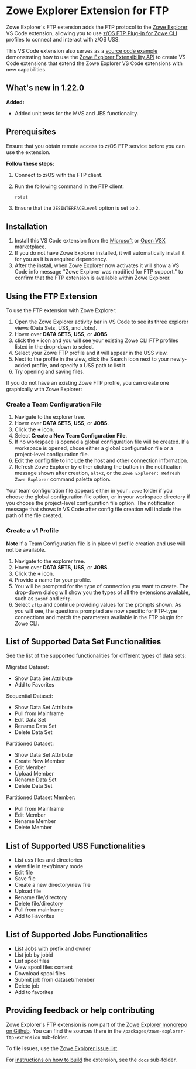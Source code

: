 # Zowe Explorer Extension for FTP

Zowe Explorer's FTP extension adds the FTP protocol to the [Zowe Explorer](https://github.com/zowe/vscode-extension-for-zowe) VS Code extension, allowing you to use [z/OS FTP Plug-in for Zowe CLI](https://github.com/zowe/zowe-cli-ftp-plugin) profiles to connect and interact with z/OS USS.

This VS Code extension also serves as a [source code example](https://github.com/zowe/vscode-extension-for-zowe/tree/master/packages/zowe-explorer-ftp-extension) demonstrating how to use the [Zowe Explorer Extensibility API](https://github.com/zowe/vscode-extension-for-zowe/tree/master/packages/zowe-explorer-api) to create VS Code extensions that extend the Zowe Explorer VS Code extensions with new capabilities.

## What's new in 1.22.0

**Added:**

- Added unit tests for the MVS and JES functionality.

## Prerequisites

Ensure that you obtain remote access to z/OS FTP service before you can use the extension.

**Follow these steps:**

1. Connect to z/OS with the FTP client.
1. Run the following command in the FTP client:

   ```bash
   rstat
   ```

1. Ensure that the `JESINTERFACELevel` option is set to `2`.

## Installation

1. Install this VS Code extension from the [Microsoft](https://marketplace.visualstudio.com/items?itemName=Zowe.zowe-explorer-ftp-extension) or [Open VSX](https://open-vsx.org/extension/Zowe/zowe-explorer-ftp-extension) marketplace.
2. If you do not have Zowe Explorer installed, it will automatically install it for you as it is a required dependency.
3. After the install, when Zowe Explorer now activates it will show a VS Code info message "Zowe Explorer was modified for FTP support." to confirm that the FTP extension is available within Zowe Explorer.

## Using the FTP Extension

To use the FTP extension with Zowe Explorer:

1. Open the Zowe Explorer activity bar in VS Code to see its three explorer views (Data Sets, USS, and Jobs).
2. Hover over **DATA SETS**, **USS**, or **JOBS**
3. click the `+` icon and you will see your existing Zowe CLI FTP profiles listed in the drop-down to select.
4. Select your Zowe FTP profile and it will appear in the USS view.
5. Next to the profile in the view, click the Search icon next to your newly-added profile, and specify a USS path to list it.
6. Try opening and saving files.

If you do not have an existing Zowe FTP profile, you can create one graphically with Zowe Explorer:

### Create a Team Configuration File

1. Navigate to the explorer tree.
2. Hover over **DATA SETS**, **USS**, or **JOBS**.
3. Click the **+** icon.
4. Select **Create a New Team Configuration File**.
5. If no workspace is opened a global configuration file will be created. If a workspace is opened, chose either a global configuration file or a project-level configuration file.
6. Edit the config file to include the host and other connection information.
7. Refresh Zowe Explorer by either clicking the button in the notification message shown after creation, `alt+z`, or the `Zowe Explorer: Refresh Zowe Explorer` command palette option.

Your team configuration file appears either in your `.zowe` folder if you choose the global configuration file option, or in your workspace directory if you choose the project-level configuration file option. The notification message that shows in VS Code after config file creation will include the path of the file created.

### Create a v1 Profile

**Note** If a Team Configuration file is in place v1 profile creation and use will not be available.

1. Navigate to the explorer tree.
2. Hover over **DATA SETS**, **USS**, or **JOBS**.
3. Click the **+** icon.
4. Provide a name for your profile.
5. You will be prompted for the type of connection you want to create. The drop-down dialog will show you the types of all the extensions available, such as `zosmf` and `zftp`.
6. Select `zftp` and continue providing values for the prompts shown. As you will see, the questions prompted are now specific for FTP-type connections and match the parameters available in the FTP plugin for Zowe CLI.

## List of Supported Data Set Functionalities

See the list of the supported functionalities for different types of data sets:

Migrated Dataset:

- Show Data Set Attribute
- Add to Favorites

Sequential Dataset:

- Show Data Set Attribute
- Pull from Mainframe
- Edit Data Set
- Rename Data Set
- Delete Data Set

Partitioned Dataset:

- Show Data Set Attribute
- Create New Member
- Edit Member
- Upload Member
- Rename Data Set
- Delete Data Set

Partitioned Dataset Member:

- Pull from Mainframe
- Edit Member
- Rename Member
- Delete Member

## List of Supported USS Functionalities

- List uss files and directories
- view file in text/binary mode
- Edit file
- Save file
- Create a new directory/new file
- Upload file
- Rename file/directory
- Delete file/directory
- Pull from mainframe
- Add to Favorites

## List of Supported Jobs Functionalities

- List Jobs with prefix and owner
- List job by jobid
- List spool files
- View spool files content
- Download spool files
- Submit job from dataset/member
- Delete job
- Add to favorites

## Providing feedback or help contributing

Zowe Explorer's FTP extension is now part of the [Zowe Explorer monorepo on Github](https://github.com/zowe/vscode-extension-for-zowe). You can find the sources there in the `/packages/zowe-explorer-ftp-extension` sub-folder.

To file issues, use the [Zowe Explorer issue list](https://github.com/zowe/vscode-extension-for-zowe/issues).

For [instructions on how to build](https://github.com/zowe/vscode-extension-for-zowe/tree/master/packages/zowe-explorer-ftp-extension/docs/README.md) the extension, see the `docs` sub-folder.
